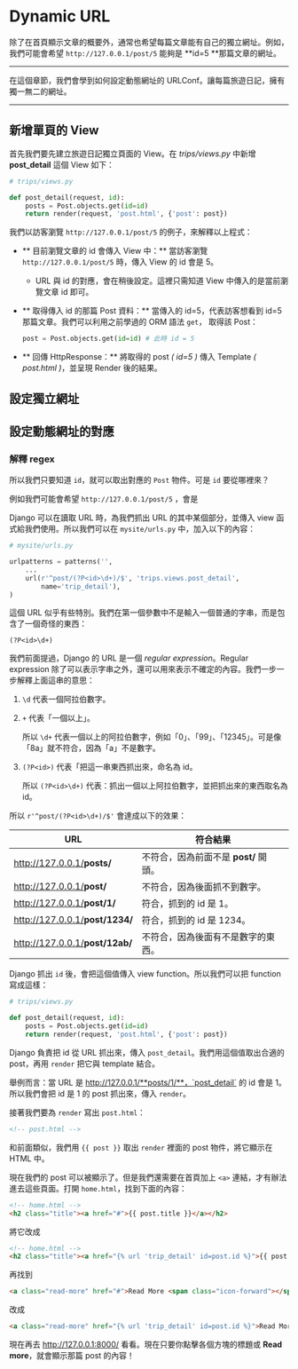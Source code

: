 # Dynamic URL


除了在首頁顯示文章的概要外，通常也希望每篇文章能有自己的獨立網址。例如，我們可能會希望 `http://127.0.0.1/post/5` 能夠是 **id=5 **那篇文章的網址。

---

在這個章節，我們會學到如何設定動態網址的 URLConf。讓每篇旅遊日記，擁有獨一無二的網址。

---

## 新增單頁的 View

首先我們要先建立旅遊日記獨立頁面的 View。在 *trips/views.py* 中新增 **post_detail** 這個 View 如下：

```python
# trips/views.py

def post_detail(request, id):
    posts = Post.objects.get(id=id)
    return render(request, 'post.html', {'post': post})
```

我們以訪客瀏覽 `http://127.0.0.1/post/5` 的例子，來解釋以上程式：

- ** 目前瀏覽文章的 id 會傳入 View 中：** 當訪客瀏覽 `http://127.0.0.1/post/5` 時，傳入 View 的 id 會是 5。

    - URL 與 id 的對應，會在稍後設定。這裡只需知道 View 中傳入的是當前瀏覽文章 id 即可。

- ** 取得傳入 id 的那篇 Post 資料：** 當傳入的 id=5，代表訪客想看到 id=5 那篇文章。我們可以利用之前學過的 ORM 語法 `get`， 取得該 Post：

    ```python
    post = Post.objects.get(id=id) # 此時 id = 5
    ```
- ** 回傳 HttpResponse：** 將取得的 post *( id=5 )* 傳入 Template *( post.html )*，並呈現 Render 後的結果。

## 設定獨立網址

## 設定動態網址的對應

### 解釋 regex

所以我們只要知道 `id`，就可以取出對應的 `Post` 物件。可是 `id` 要從哪裡來？

例如我們可能會希望 `http://127.0.0.1/post/5` ，會是

Django 可以在讀取 URL 時，為我們抓出 URL 的其中某個部分，並傳入 view 函式給我們使用。所以我們可以在 `mysite/urls.py` 中，加入以下的內容：


```python
# mysite/urls.py

urlpatterns = patterns('',
    ...
    url(r'^post/(?P<id>\d+)/$', 'trips.views.post_detail',
        name='trip_detail'),
)
```

這個 URL 似乎有些特別。我們在第一個參數中不是輸入一個普通的字串，而是包含了一個奇怪的東西：

```
(?P<id>\d+)
```

我們前面提過，Django 的 URL 是一個 *regular expression*。Regular expression 除了可以表示字串之外，還可以用來表示不確定的內容。我們一步一步解釋上面這串的意思：

1. `\d` 代表一個阿拉伯數字。

2. `+` 代表「一個以上」。

    所以 `\d+` 代表一個以上的阿拉伯數字，例如「0」、「99」、「12345」。可是像「8a」就不符合，因為「a」不是數字。

3. `(?P<id>)` 代表「把這一串東西抓出來，命名為 id。

    所以 `(?P<id>\d+)` 代表：抓出一個以上阿拉伯數字，並把抓出來的東西取名為 id。

所以 `r'^post/(?P<id>\d+)/$'` 會達成以下的效果：

URL       | 符合結果
----------|------------------------
http://127.0.0.1/<strong>posts/</strong>    | 不符合，因為前面不是 **post/** 開頭。
http://127.0.0.1/<strong>post/</strong>     | 不符合，因為後面抓不到數字。
http://127.0.0.1/<strong>post/1/</strong>   | 符合，抓到的 id 是 1。
http://127.0.0.1/<strong>post/1234/</strong>| 符合，抓到的 id 是 1234。
http://127.0.0.1/<strong>post/12ab/</strong>| 不符合，因為後面有不是數字的東西。

Django 抓出 `id` 後，會把這個值傳入 view function。所以我們可以把 function 寫成這樣：

```python
# trips/views.py

def post_detail(request, id):
    posts = Post.objects.get(id=id)
    return render(request, 'post.html', {'post': post})
```

Django 負責把 id 從 URL 抓出來，傳入 `post_detail`。我們用這個值取出合適的 post，再用 `render` 把它與 template 結合。

舉例而言：當 URL 是 http://127.0.0.1/**posts/1/**，`post_detail` 的 id 會是 1。所以我們會把 id 是 1 的 post 抓出來，傳入 `render`。

接著我們要為 `render` 寫出 `post.html`：

```html
<!-- post.html -->
```

和前面類似，我們用 `{{ post }}` 取出 `render` 裡面的 post 物件，將它顯示在 HTML 中。

現在我們的 post 可以被顯示了。但是我們還需要在首頁加上 `<a>` 連結，才有辦法進去這些頁面。打開 `home.html`，找到下面的內容：

```html
<!-- home.html -->
<h2 class="title"><a href="#">{{ post.title }}</a></h2>
```

將它改成

```html
<!-- home.html -->
<h2 class="title"><a href="{% url 'trip_detail' id=post.id %}">{{ post.title }}</a></h2>
```

再找到

```html
<a class="read-more" href="#">Read More <span class="icon-forward"></span></a>
```

改成

```html
<a class="read-more" href="{% url 'trip_detail' id=post.id %}">Read More <span class="icon-forward"></span></a>
```

現在再去 <http://127.0.0.1:8000/> 看看。現在只要你點擊各個方塊的標題或 **Read more**，就會顯示那篇 post 的內容！

